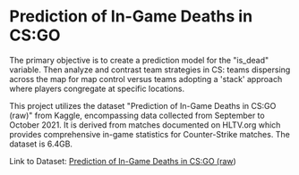# Prediction of In-Game Deaths in CS:GO
The primary objective is to create a prediction model for the "is_dead" variable. Then analyze and contrast team strategies in CS: teams dispersing across the map for map control versus teams adopting a 'stack' approach where players congregate at specific locations.

This project utilizes the dataset "Prediction of In-Game Deaths in CS:GO (raw)" from Kaggle, encompassing data collected from September to October 2021. It is derived from matches documented on HLTV.org which provides comprehensive in-game statistics for Counter-Strike matches. The dataset is 6.4GB.

Link to Dataset: [Prediction of In-Game Deaths in CS:GO (raw](https://www.kaggle.com/datasets/stefan8888/prediction-of-ingame-deaths-in-csgo-raw))
